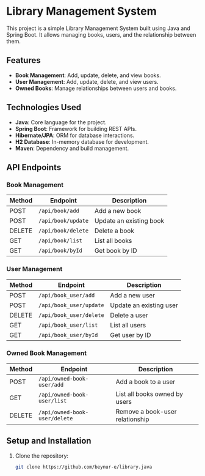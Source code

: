# Library Management System

This project is a simple Library Management System built using Java and Spring Boot. It allows managing books, users, and the relationship between them.

## Features

- **Book Management**: Add, update, delete, and view books.
- **User Management**: Add, update, delete, and view users.
- **Owned Books**: Manage relationships between users and books.

## Technologies Used

- **Java**: Core language for the project.
- **Spring Boot**: Framework for building REST APIs.
- **Hibernate/JPA**: ORM for database interactions.
- **H2 Database**: In-memory database for development.
- **Maven**: Dependency and build management.

## API Endpoints

### Book Management
| Method | Endpoint          | Description             |
|--------|-------------------|-------------------------|
| POST   | `/api/book/add`   | Add a new book          |
| POST   | `/api/book/update`| Update an existing book |
| DELETE | `/api/book/delete`| Delete a book           |
| GET    | `/api/book/list`  | List all books          |
| GET    | `/api/book/byId`  | Get book by ID          |

### User Management
| Method | Endpoint               | Description             |
|--------|------------------------|-------------------------|
| POST   | `/api/book_user/add`   | Add a new user          |
| POST   | `/api/book_user/update`| Update an existing user |
| DELETE | `/api/book_user/delete`| Delete a user           |
| GET    | `/api/book_user/list`  | List all users          |
| GET    | `/api/book_user/byId`  | Get user by ID          |

### Owned Book Management
| Method | Endpoint                     | Description                              |
|--------|------------------------------|------------------------------------------|
| POST   | `/api/owned-book-user/add`   | Add a book to a user                     |
| GET    | `/api/owned-book-user/list`  | List all books owned by users            |
| DELETE | `/api/owned-book-user/delete`| Remove a book-user relationship          |

## Setup and Installation

1. Clone the repository:
   ```bash
   git clone https://github.com/beynur-e/library.java
